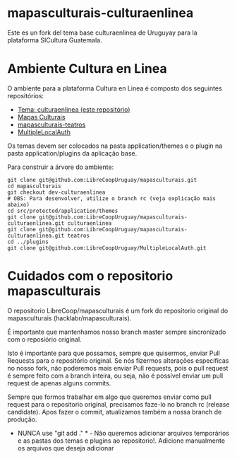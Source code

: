 # mapasculturais-culturaenlinea

Este es un fork del tema base culturaenlinea de Uruguyay para la plataforma SICultura Guatemala.

# Ambiente Cultura en Linea

O ambiente para a plataforma Cultura en Linea é composto dos seguintes repositórios:

* [Tema: culturaenlinea (este repositório)](https://github.com/LibreCoopUruguay/mapasculturais)
* [Mapas Culturais](https://github.com/LibreCoopUruguay/mapasculturais)
* [mapasculturais-teatros](https://github.com/LibreCoopUruguay/mapasculturais-teatros)
* [MultipleLocalAuth](https://github.com/LibreCoopUruguay/MultipleLocalAuth)

Os temas devem ser colocados na pasta application/themes e o plugin na pasta application/plugins da aplicação base.

Para construir a árvore do ambiente:
```
git clone git@github.com:LibreCoopUruguay/mapasculturais.git
cd mapasculturais
git checkout dev-culturaenlinea
# OBS: Para desenvolver, utilize o branch rc (veja explicação mais abaixo)
cd src/protected/application/themes
git clone git@github.com:LibreCoopUruguay/mapasculturais-culturaenlinea.git culturaenlinea
git clone git@github.com:LibreCoopUruguay/mapasculturais-culturaenlinea.git teatros
cd ../plugins
git clone git@github.com:LibreCoopUruguay/MultipleLocalAuth.git

```

# Cuidados com o repositorio mapasculturais

O repositorio LibreCoop/mapasculturais é um fork do repositorio original do mapasculturais (hacklabr/mapasculturais).

É importante que mantenhamos nosso branch master sempre sincronizado com o reposiório original.

Isto é importante para que possamos, sempre que quisermos, enviar Pull Requests para o repositório original. Se nós fizermos alterações específicas no nosso fork, não poderemos mais enviar Pull requests, pois o pull request é sempre feito com a branch inteira, ou seja, não é possível enviar um pull request de apenas alguns commits.

Sempre que formos trabalhar em algo que queremos enviar como pull request para o repositorio original, precisamos faze-lo no branch rc (release candidate). Apos fazer o commit, atualizamos também a nossa branch de produção.



* NUNCA use "git add ." * - Não queremos adicionar arquivos temporários e as pastas dos temas e plugins ao repositorio!. Adicione manualmente os arquivos que deseja adicionar 
